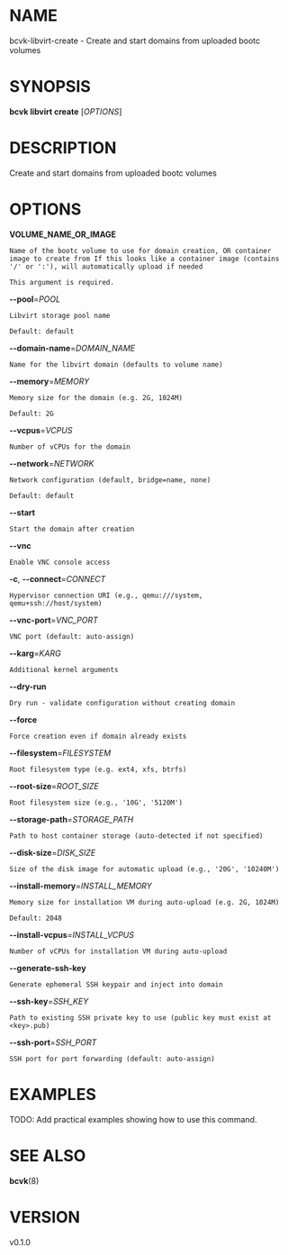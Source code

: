 # NAME

bcvk-libvirt-create - Create and start domains from uploaded bootc volumes

# SYNOPSIS

**bcvk libvirt create** [*OPTIONS*]

# DESCRIPTION

Create and start domains from uploaded bootc volumes

# OPTIONS

<!-- BEGIN GENERATED OPTIONS -->
**VOLUME_NAME_OR_IMAGE**

    Name of the bootc volume to use for domain creation, OR container image to create from If this looks like a container image (contains '/' or ':'), will automatically upload if needed

    This argument is required.

**--pool**=*POOL*

    Libvirt storage pool name

    Default: default

**--domain-name**=*DOMAIN_NAME*

    Name for the libvirt domain (defaults to volume name)

**--memory**=*MEMORY*

    Memory size for the domain (e.g. 2G, 1024M)

    Default: 2G

**--vcpus**=*VCPUS*

    Number of vCPUs for the domain

**--network**=*NETWORK*

    Network configuration (default, bridge=name, none)

    Default: default

**--start**

    Start the domain after creation

**--vnc**

    Enable VNC console access

**-c**, **--connect**=*CONNECT*

    Hypervisor connection URI (e.g., qemu:///system, qemu+ssh://host/system)

**--vnc-port**=*VNC_PORT*

    VNC port (default: auto-assign)

**--karg**=*KARG*

    Additional kernel arguments

**--dry-run**

    Dry run - validate configuration without creating domain

**--force**

    Force creation even if domain already exists

**--filesystem**=*FILESYSTEM*

    Root filesystem type (e.g. ext4, xfs, btrfs)

**--root-size**=*ROOT_SIZE*

    Root filesystem size (e.g., '10G', '5120M')

**--storage-path**=*STORAGE_PATH*

    Path to host container storage (auto-detected if not specified)

**--disk-size**=*DISK_SIZE*

    Size of the disk image for automatic upload (e.g., '20G', '10240M')

**--install-memory**=*INSTALL_MEMORY*

    Memory size for installation VM during auto-upload (e.g. 2G, 1024M)

    Default: 2048

**--install-vcpus**=*INSTALL_VCPUS*

    Number of vCPUs for installation VM during auto-upload

**--generate-ssh-key**

    Generate ephemeral SSH keypair and inject into domain

**--ssh-key**=*SSH_KEY*

    Path to existing SSH private key to use (public key must exist at <key>.pub)

**--ssh-port**=*SSH_PORT*

    SSH port for port forwarding (default: auto-assign)

<!-- END GENERATED OPTIONS -->

# EXAMPLES

TODO: Add practical examples showing how to use this command.

# SEE ALSO

**bcvk**(8)

# VERSION

v0.1.0
